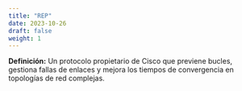 ```yaml
---
title: "REP"
date: 2023-10-26
draft: false
weight: 1
---
```


**Definición:** Un protocolo propietario de Cisco que previene bucles, gestiona fallas de enlaces y mejora los tiempos de convergencia en topologías de red complejas.
